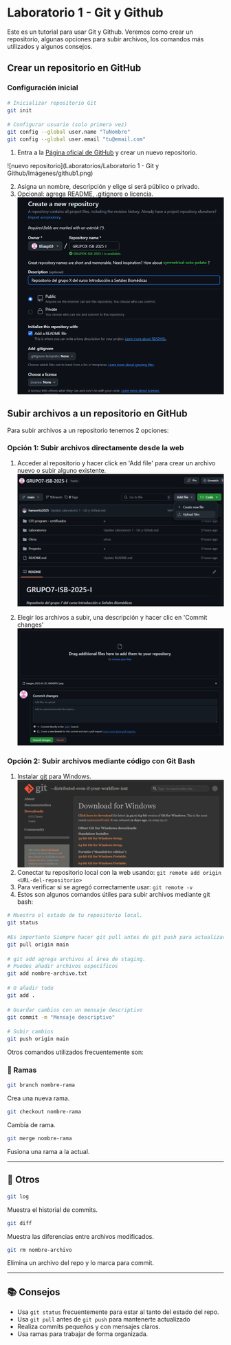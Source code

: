 # Laboratorio 1 - Git y Github
Este es un tutorial para usar Git y Github.
Veremos como crear un repositorio, algunas opciones para subir archivos, los comandos más utilizados y algunos consejos.


## Crear un repositorio en GitHub

### Configuración inicial
```bash
# Inicializar repositorio Git
git init

# Configurar usuario (solo primera vez)
git config --global user.name "TuNombre"
git config --global user.email "tu@email.com"
```

1. Entra a la [Página oficial de GitHub](https://github.com) y crear un nuevo repositorio.

![nuevo repositorio](Laboratorios/Laboratorio 1 - Git y Github/Imágenes/github1.png)

2. Asigna un nombre, descripción y elige si será público o privado.
3. Opcional: agrega README, .gitignore o licencia.
![opciones repositorio](github2.png)


## Subir archivos a un repositorio en GitHub

Para subir archivos a un repositorio tenemos 2 opciones:
### Opción 1: Subir archivos directamente desde la web
1. Acceder al repositorio y hacer click en 'Add file' para crear un archivo nuevo o subir alguno existente.
![add file](github3.png)

3. Elegir los archivos a subir, una descripción y hacer clic en 'Commit changes'
![commit](github4.png)


### Opción 2: Subir archivos mediante código con Git Bash
1. Instalar [git](https://git-scm.com/download/win) para Windows.
![git](git1.png)
2. Conectar tu repositorio local con la web usando:
`git remote add origin <URL-del-repositorio>`
3. Para verificar si se agregó correctamente usar:
`git remote -v`
4. Estos son algunos comandos útiles para subir archivos mediante git bash:
```bash
# Muestra el estado de tu repositorio local.
git status 

#Es importante Siempre hacer git pull antes de git push para actualizar tu repositorio local
git pull origin main

# git add agrega archivos al área de staging.
# Puedes añadir archivos específicos
git add nombre-archivo.txt

# O añadir todo
git add .

# Guardar cambios con un mensaje descriptivo
git commit -m "Mensaje descriptivo"

# Subir cambios
git push origin main
```

Otros comandos utilizados frecuentemente son:

### 🌿 Ramas

```bash
git branch nombre-rama
```
Crea una nueva rama.

```bash
git checkout nombre-rama
```
Cambia de rama.

```bash
git merge nombre-rama
```
Fusiona una rama a la actual.

---

## 🧽 Otros

```bash
git log
```
Muestra el historial de commits.

```bash
git diff
```
Muestra las diferencias entre archivos modificados.

```bash
git rm nombre-archivo
```
Elimina un archivo del repo y lo marca para commit.

---

## 📚 Consejos

- Usa `git status` frecuentemente para estar al tanto del estado del repo.
- Usa `git pull` antes de `git push` para mantenerte actualizado
- Realiza commits pequeños y con mensajes claros.
- Usa ramas para trabajar de forma organizada.

